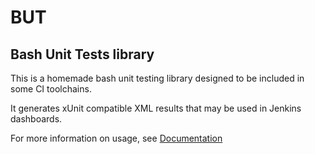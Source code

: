 # BUT
## Bash Unit Tests library

This is a homemade bash unit testing library designed to be 
included in some CI toolchains.

It generates xUnit compatible XML results that may be used in Jenkins dashboards.

For more information on usage, see [Documentation](doc/usage.md)
